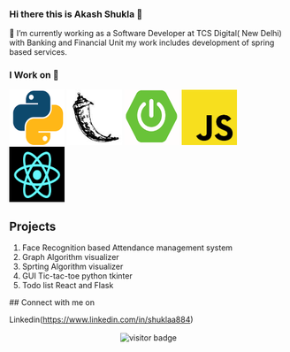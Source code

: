### Hi there this is Akash Shukla 👋


🔭 I’m currently working as a Software Developer at TCS Digital( New Delhi) with Banking and Financial Unit my work includes development of spring based services.<br>


### I Work on 🌱
<p>
<img src="/icons/python.png" width="100" height="100"/>
<img src="/icons/flask.jpg" width="100" height="100"/>
<img src="/icons/spring.png" width="100" height="100"/>
<img src="/icons/js.png" width="100" height="100"/>
<img src="/icons/react.png" width="100" height="100" />
</p>



## Projects
<ol>
  <li>Face Recognition based Attendance management system</li>
  <li>Graph Algorithm visualizer </li>
  <li>Sprting Algorithm visualizer</li>
  <li>GUI Tic-tac-toe python tkinter</li>
  <li>Todo list React and Flask </li>
</ol>
## Connect with me on 

Linkedin(https://www.linkedin.com/in/shuklaa884)




<p align='center'> <img align="center" src="https://visitor-badge.glitch.me/badge?page_id=shuklaa884-visitor-badge" alt="visitor badge"/> </p>
